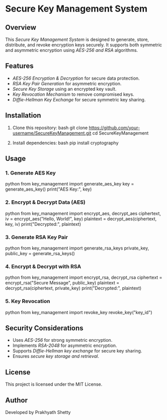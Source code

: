 # Secure Key Management System

## Overview
This *Secure Key Management System* is designed to generate, store, distribute, and revoke encryption keys securely. It supports both symmetric and asymmetric encryption using *AES-256 and RSA* algorithms.

## Features
- *AES-256 Encryption & Decryption* for secure data protection.
- *RSA Key Pair Generation* for asymmetric encryption.
- *Secure Key Storage* using an encrypted key vault.
- *Key Revocation Mechanism* to remove compromised keys.
- *Diffie-Hellman Key Exchange* for secure symmetric key sharing.

## Installation
1. Clone this repository:
   bash
   git clone https://github.com/your-username/SecureKeyManagement.git
   cd SecureKeyManagement
   
2. Install dependencies:
   bash
   pip install cryptography
   

## Usage
### 1. Generate AES Key
python
from key_management import generate_aes_key
key = generate_aes_key()
print("AES Key:", key)


### 2. Encrypt & Decrypt Data (AES)
python
from key_management import encrypt_aes, decrypt_aes
ciphertext, iv = encrypt_aes("Hello, World!", key)
plaintext = decrypt_aes(ciphertext, key, iv)
print("Decrypted:", plaintext)


### 3. Generate RSA Key Pair
python
from key_management import generate_rsa_keys
private_key, public_key = generate_rsa_keys()


### 4. Encrypt & Decrypt with RSA
python
from key_management import encrypt_rsa, decrypt_rsa
ciphertext = encrypt_rsa("Secure Message", public_key)
plaintext = decrypt_rsa(ciphertext, private_key)
print("Decrypted:", plaintext)


### 5. Key Revocation
python
from key_management import revoke_key
revoke_key("key_id")


## Security Considerations
- Uses *AES-256* for strong symmetric encryption.
- Implements *RSA-2048* for asymmetric encryption.
- Supports *Diffie-Hellman key exchange* for secure key sharing.
- Ensures *secure key storage and retrieval*.

## License
This project is licensed under the MIT License.

## Author
Developed by Prakhyath Shetty

